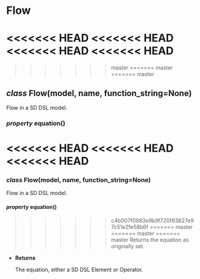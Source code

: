 # Flow


<<<<<<< HEAD
<<<<<<< HEAD
<<<<<<< HEAD
<<<<<<< HEAD
=======
>>>>>>> master
=======
>>>>>>> master
=======
>>>>>>> master
## _class_ Flow(model, name, function_string=None)
Flow in a SD DSL model.


### _property_ equation()
<<<<<<< HEAD
<<<<<<< HEAD
<<<<<<< HEAD
=======
### _class_ Flow(model, name, function_string=None)
Flow in a SD DSL model.


#### _property_ equation()
>>>>>>> c4b007f0983e9b9f720f83627e97c51e2fe58b6f
=======
>>>>>>> master
=======
>>>>>>> master
=======
>>>>>>> master
Returns the equation as originally set.


* **Returns**

    The equation, either a SD DSL Element or Operator.
